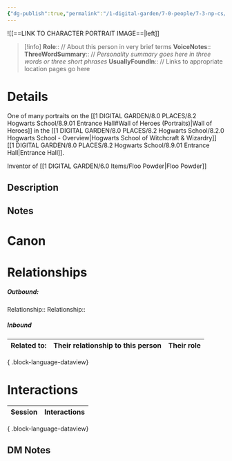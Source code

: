 ```yaml
---
{"dg-publish":true,"permalink":"/1-digital-garden/7-0-people/7-3-np-cs/ignatia-wildsmith-portrait/","tags":["#person","painted-portrait","hogwarts"]}
---
```


![[==LINK TO CHARACTER PORTRAIT IMAGE==\|left]]

>[!info] 
>**Role**:: // About this person in very brief terms
>**VoiceNotes**::
>**ThreeWordSummary**:: // *Personality summary goes here in three words or three short phrases*
>**UsuallyFoundIn**:: // Links to appropriate location pages go here

# Details
One of many portraits on the [[1 DIGITAL GARDEN/8.0 PLACES/8.2 Hogwarts School/8.9.01 Entrance Hall#Wall of Heroes (Portraits)\|Wall of Heroes]] in the [[1 DIGITAL GARDEN/8.0 PLACES/8.2 Hogwarts School/8.2.0 Hogwarts School - Overview\|Hogwarts School of Witchcraft & Wizardry]] [[1 DIGITAL GARDEN/8.0 PLACES/8.2 Hogwarts School/8.9.01 Entrance Hall\|Entrance Hall]].

Inventor of [[1 DIGITAL GARDEN/6.0 Items/Floo Powder\|Floo Powder]]



## Description

## Notes

# Canon

# Relationships
##### Outbound:
Relationship::
Relationship::

##### Inbound
| Related to: | Their relationship to this person | Their role |
| ----------- | --------------------------------- | ---------- |

{ .block-language-dataview}

# Interactions

| Session | Interactions |
| ------- | ------------ |

{ .block-language-dataview}


## DM Notes
